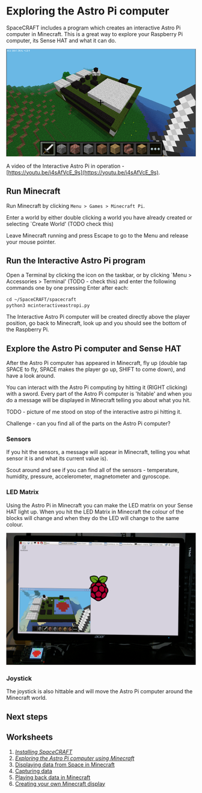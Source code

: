 # Exploring the Astro Pi computer

SpaceCRAFT includes a program which creates an interactive Astro Pi computer in Minecraft. This is a great way to explore your Raspberry Pi computer, its Sense HAT and what it can do.

![Minecraft Interactive Astro Pi](../images/astropimc.png)

A video of the Interactive Astro Pi in operation - [https://youtu.be/i4sAfVcE_9s](https://youtu.be/i4sAfVcE_9s).

## Run Minecraft

Run Minecraft by clicking `Menu > Games > Minecraft Pi`.

Enter a world by either double clicking a world you have already created or selecting `Create World' (TODO check this)

Leave Minecraft running and press Escape to go to the Menu and release your mouse pointer.

## Run the Interactive Astro Pi program

Open a Terminal by clicking the icon on the taskbar, or by clicking `Menu > Accessories > Terminal' (TODO - check this) and enter the following commands one by one pressing Enter after each:

```
cd ~/SpaceCRAFT/spacecraft
python3 mcinteractiveastropi.py
```

The Interactive Astro Pi computer will be created directly above the player position, go back to Minecraft, look up and you should see the bottom of the Raspberry Pi. 

## Explore the Astro Pi computer and Sense HAT

After the Astro Pi computer has appeared in Minecraft, fly up (double tap SPACE to fly, SPACE makes the player go up, SHIFT to come down), and have a look around.

You can interact with the Astro Pi computing by hitting it (RIGHT clicking) with a sword. Every part of the Astro Pi computer is 'hitable' and when you do a message will be displayed in Minecraft telling you about what you hit.  

TODO - picture of me stood on stop of the interactive astro pi hitting it.

Challenge - can you find all of the parts on the Astro Pi computer? 

### Sensors

If you hit the sensors, a message will appear in Minecraft, telling you what sensor it is and what its current value is).

Scout around and see if you can find all of the sensors - temperature, humidity, pressure, accelerometer, magnetometer and gyroscope.

### LED Matrix

Using the Astro Pi in Minecraft you can make the LED matrix on your Sense HAT light up. When you hit the LED Matrix in Minecraft the colour of the blocks will change and when they do the LED will change to the same colour.

![Astro Pi LED Matrix](../images/astropimcled.png)

### Joystick

The joystick is also hittable and will move the Astro Pi computer around the Minecraft world. 

## Next steps
## Worksheets
1. *[Installing SpaceCRAFT](installspacecraft.md)*
2. *[Exploring the Astro Pi computer using Minecraft](interactiveastropi.md)*
3. [Displaying data from Space in Minecraft](displayingrealtimedata.md)
4. [Capturing data](capturingdata.md)
5. [Playing back data in Minecraft](playbackdata.md)
6. [Creating your own Minecraft display](minecraftdisplay.md)
